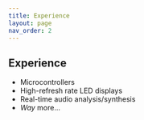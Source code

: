 ```yaml
---
title: Experience
layout: page
nav_order: 2
---
```


## Experience

- Microcontrollers
- High-refresh rate LED displays
- Real-time audio analysis/synthesis
- *Way* more...

